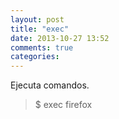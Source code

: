 ```yaml
---
layout: post
title: "exec"
date: 2013-10-27 13:52
comments: true
categories: 
---
```

Ejecuta comandos.

>$ exec firefox 

